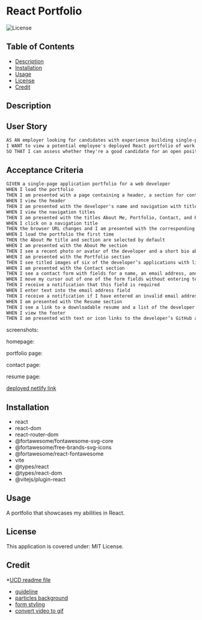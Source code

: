 # React Portfolio

![License](https://img.shields.io/badge/License-MIT_License-lightblue.svg)

## Table of Contents

- [Description](#description)
- [Installation](#installation)
- [Usage](#usage)
- [License](#license)
- [Credit](#credit)

## Description

## User Story

```md
AS AN employer looking for candidates with experience building single-page applications
I WANT to view a potential employee's deployed React portfolio of work samples
SO THAT I can assess whether they're a good candidate for an open position
```

## Acceptance Criteria

```md
GIVEN a single-page application portfolio for a web developer
WHEN I load the portfolio
THEN I am presented with a page containing a header, a section for content, and a footer
WHEN I view the header
THEN I am presented with the developer's name and navigation with titles corresponding to different sections of the portfolio
WHEN I view the navigation titles
THEN I am presented with the titles About Me, Portfolio, Contact, and Resume, and the title corresponding to the current section is highlighted
WHEN I click on a navigation title
THEN the browser URL changes and I am presented with the corresponding section below the navigation and that title is highlighted
WHEN I load the portfolio the first time
THEN the About Me title and section are selected by default
WHEN I am presented with the About Me section
THEN I see a recent photo or avatar of the developer and a short bio about them
WHEN I am presented with the Portfolio section
THEN I see titled images of six of the developer’s applications with links to both the deployed applications and the corresponding GitHub repositories
WHEN I am presented with the Contact section
THEN I see a contact form with fields for a name, an email address, and a message
WHEN I move my cursor out of one of the form fields without entering text
THEN I receive a notification that this field is required
WHEN I enter text into the email address field
THEN I receive a notification if I have entered an invalid email address
WHEN I am presented with the Resume section
THEN I see a link to a downloadable resume and a list of the developer’s proficiencies
WHEN I view the footer
THEN I am presented with text or icon links to the developer’s GitHub and LinkedIn profiles, and their profile on a third platform (Stack Overflow, Twitter)
```

screenshots:

homepage:

portfolio page:

contact page:

resume page:

[deployed netlify link](https://main--cozy-empanada-da79f3.netlify.app/)

## Installation

- react
- react-dom
- react-router-dom
- @fortawesome/fontawesome-svg-core
- @fortawesome/free-brands-svg-icons
- @fortawesome/react-fontawesome
- vite
- @types/react
- @types/react-dom
- @vitejs/plugin-react

## Usage

A portfolio that showcases my abilities in React.

## License

This application is covered under: MIT License. 

## Credit

*[UCD readme file](https://git.bootcampcontent.com/University-of-California---Davis/UCD-VIRT-FSF-PT-09-2023-U-LOLC/-/blob/main/20-React/02-Challenge/README.md)
- [guideline](https://www.freecodecamp.org/news/build-portfolio-website-react/)
- [particles background](https://getisotope.com/background-pack-library)
- [form styling](https://blog.logrocket.com/how-to-style-forms-with-css-a-beginners-guide/)
- [convert video to gif](https://ezgif.com/video-to-gif)